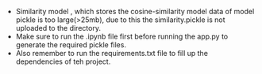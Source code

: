 * Similarity model , which stores the cosine-similarity model data of model pickle is too large(>25mb), due to this the similarity.pickle is not uploaded to the directory.
* Make sure to run the .ipynb file first before running the app.py to generate the required pickle files.
* Also remember to run the requirements.txt file to fill up the dependencies of teh project.
